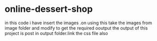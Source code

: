 # online-dessert-shop
in this code i have insert the images .on using this take the images from image folder and modify to get the required ooutput the output of this project is post in output folder.link the css file also
